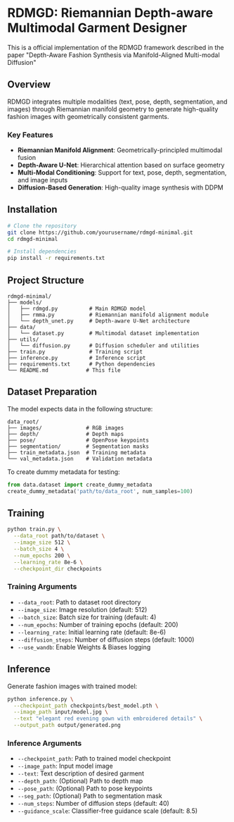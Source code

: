 
# RDMGD: Riemannian Depth-aware Multimodal Garment Designer

This is a official implementation of the RDMGD framework described in the paper "Depth-Aware Fashion Synthesis via Manifold-Aligned Multi-modal Diffusion"

## Overview

RDMGD integrates multiple modalities (text, pose, depth, segmentation, and images) through Riemannian manifold geometry to generate high-quality fashion images with geometrically consistent garments.

### Key Features
- **Riemannian Manifold Alignment**: Geometrically-principled multimodal fusion
- **Depth-Aware U-Net**: Hierarchical attention based on surface geometry
- **Multi-Modal Conditioning**: Support for text, pose, depth, segmentation, and image inputs
- **Diffusion-Based Generation**: High-quality image synthesis with DDPM

## Installation

```bash
# Clone the repository
git clone https://github.com/yourusername/rdmgd-minimal.git
cd rdmgd-minimal

# Install dependencies
pip install -r requirements.txt
```

## Project Structure

```
rdmgd-minimal/
├── models/
│   ├── rdmgd.py          # Main RDMGD model
│   ├── rmma.py           # Riemannian manifold alignment module
│   └── depth_unet.py     # Depth-aware U-Net architecture
├── data/
│   └── dataset.py        # Multimodal dataset implementation
├── utils/
│   └── diffusion.py      # Diffusion scheduler and utilities
├── train.py              # Training script
├── inference.py          # Inference script
├── requirements.txt      # Python dependencies
└── README.md            # This file
```

## Dataset Preparation

The model expects data in the following structure:
```
data_root/
├── images/              # RGB images
├── depth/               # Depth maps
├── pose/                # OpenPose keypoints
├── segmentation/        # Segmentation masks
├── train_metadata.json  # Training metadata
└── val_metadata.json    # Validation metadata
```

To create dummy metadata for testing:
```python
from data.dataset import create_dummy_metadata
create_dummy_metadata('path/to/data_root', num_samples=100)
```

## Training

```bash
python train.py \
  --data_root path/to/dataset \
  --image_size 512 \
  --batch_size 4 \
  --num_epochs 200 \
  --learning_rate 8e-6 \
  --checkpoint_dir checkpoints
```

### Training Arguments
- `--data_root`: Path to dataset root directory
- `--image_size`: Image resolution (default: 512)
- `--batch_size`: Batch size for training (default: 4)
- `--num_epochs`: Number of training epochs (default: 200)
- `--learning_rate`: Initial learning rate (default: 8e-6)
- `--diffusion_steps`: Number of diffusion steps (default: 1000)
- `--use_wandb`: Enable Weights & Biases logging

## Inference

Generate fashion images with trained model:

```bash
python inference.py \
  --checkpoint_path checkpoints/best_model.pth \
  --image_path input/model.jpg \
  --text "elegant red evening gown with embroidered details" \
  --output_path output/generated.png
```

### Inference Arguments
- `--checkpoint_path`: Path to trained model checkpoint
- `--image_path`: Input model image
- `--text`: Text description of desired garment
- `--depth_path`: (Optional) Path to depth map
- `--pose_path`: (Optional) Path to pose keypoints
- `--seg_path`: (Optional) Path to segmentation mask
- `--num_steps`: Number of diffusion steps (default: 40)
- `--guidance_scale`: Classifier-free guidance scale (default: 8.5)


